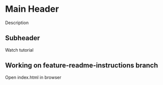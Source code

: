 # Main Header

Description

## Subheader

Watch tutorial

## Working on feature-readme-instructions branch

Open index.html in browser